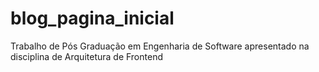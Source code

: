 # blog_pagina_inicial
Trabalho de Pós Graduação em Engenharia de Software apresentado na disciplina de Arquitetura de Frontend
